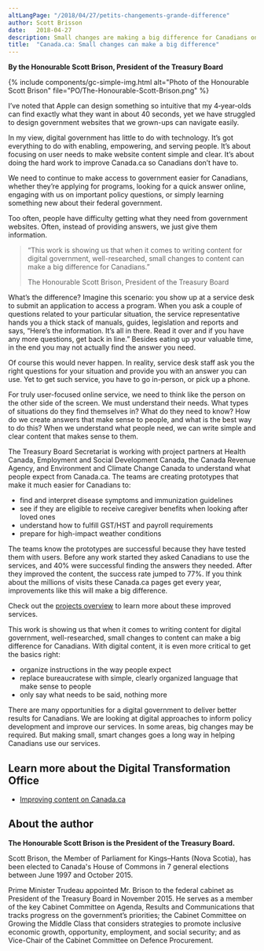```yaml
---
altLangPage: "/2018/04/27/petits-changements-grande-difference"
author: Scott Brisson
date:   2018-04-27
description: Small changes are making a big difference for Canadians on Canada.ca. Read what Treasury Board President Scott Brison has to say about the improvement work underway.
title:  "Canada.ca: Small changes can make a big difference"
---
```


**By the Honourable Scott Brison, President of the Treasury Board**

{% include components/gc-simple-img.html
	 alt="Photo of the Honourable Scott Brison"
	 file="PO/The-Honourable-Scott-Brison.png"
%}

I’ve noted that Apple can design something so intuitive that my 4‑year‑olds can find exactly what they want in about 40 seconds, yet we have struggled to design government websites that we grown-ups can navigate easily.

In my view, digital government has little to do with technology. It’s got everything to do with enabling, empowering, and serving people. It’s about focusing on user needs to make website content simple and clear. It’s about doing the hard work to improve Canada.ca so Canadians don’t have to.

We need to continue to make access to government easier for Canadians, whether they’re applying for programs, looking for a quick answer online, engaging with us on important policy questions, or simply learning something new about their federal government.

Too often, people have difficulty getting what they need from government websites. Often, instead of providing answers, we just give them information.

<aside>
    <blockquote class="pquote img-responsive">
        <p>“This work is showing us that when it comes to writing content for digital government, well-researched, small changes to content can make a big difference for Canadians.” </p>
        <p class="quotesig">The Honourable Scott Brison, President of the Treasury Board</p>
    </blockquote>
 </aside>

What’s the difference? Imagine this scenario: you show up at a service desk to submit an application to access a program. When you ask a couple of questions related to your particular situation, the service representative hands you a thick stack of manuals, guides, legislation and reports and says, “Here’s the information. It’s all in there. Read it over and if you have any more questions, get back in line.” Besides eating up your valuable time, in the end you may not actually find the answer you need.

Of course this would never happen. In reality, service desk staff ask you the right questions for your situation and provide you with an answer you can use. Yet to get such service, you have to go in-person, or pick up a phone.

For truly user-focused online service, we need to think like the person on the other side of the screen. We must understand their needs. What types of situations do they find themselves in? What do they need to know? How do we create answers that make sense to people, and what is the best way to do this? When we understand what people need, we can write simple and clear content that makes sense to them.

The Treasury Board Secretariat is working with project partners at Health Canada, Employment and Social Development Canada, the Canada Revenue Agency, and Environment and Climate Change Canada to understand what people expect from Canada.ca. The teams are creating prototypes that make it much easier for Canadians to:

* find and interpret disease symptoms and immunization guidelines
* see if they  are eligible to receive caregiver benefits when looking after loved ones
* understand how to fulfill GST/HST and payroll requirements
* prepare for high-impact weather conditions

The teams know the prototypes are successful because they have tested them with users. Before any work started they asked Canadians to use the services, and 40% were successful finding the answers they needed. After they improved the content, the success rate jumped to 77%. If you think about the millions of visits these Canada.ca pages get every year, improvements like this will make a big difference.

Check out the [projects overview](https://blog.canada.ca/pages/projectoverview.html) to learn more about these improved services.

This work is showing us that when it comes to writing content for digital government, well-researched, small changes to content can make a big difference for Canadians. With digital content, it is even more critical to get the basics right:

-	organize instructions in the way people expect
-	replace bureaucratese with simple, clearly organized language that make sense to people
-	only say what needs to be said, nothing more

There are many opportunities for a digital government to deliver better results for Canadians.  We are looking at digital approaches to inform policy development and improve our services. In some areas, big changes may be required. But making small, smart changes goes a long way in helping Canadians use our services.

## Learn more about the Digital Transformation Office

- [Improving content on Canada.ca](https://blog.canada.ca/pages/projectoverview.html)

## About the author

**The Honourable Scott Brison is the President of the Treasury Board.**

Scott Brison, the Member of Parliament for Kings–Hants (Nova Scotia), has been elected to Canada's House of Commons in 7 general elections between June 1997 and October 2015.

Prime Minister Trudeau appointed Mr. Brison to the federal cabinet as President of the Treasury Board in November 2015. He serves as a member of the key Cabinet Committee on Agenda, Results and Communications that tracks progress on the government’s priorities; the Cabinet Committee on Growing the Middle Class that considers strategies to promote inclusive economic growth, opportunity, employment, and social security; and as Vice-Chair of the Cabinet Committee on Defence Procurement.
